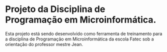 ﻿# Projeto da Disciplina de Programação em Microinformática.

Esta projeto está sendo desenvolvido como ferramenta de treinamento para a disciplina de Programação em Microinformática da escola Fatec sob a orientação do professor mestre Jean.
